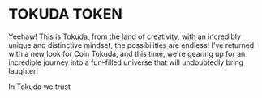 # TOKUDA TOKEN

Yeehaw! This is Tokuda, from the land of creativity, with an incredibly unique and distinctive mindset, the possibilities are endless! I've returned with a new look for Coin Tokuda, and this time, we're gearing up for an incredible journey into a fun-filled universe that will undoubtedly bring laughter!

In Tokuda we trust